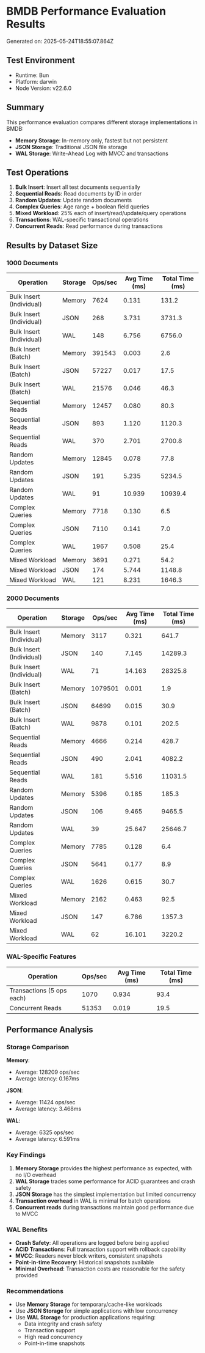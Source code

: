 # BMDB Performance Evaluation Results

Generated on: 2025-05-24T18:55:07.864Z

## Test Environment
- Runtime: Bun
- Platform: darwin
- Node Version: v22.6.0

## Summary

This performance evaluation compares different storage implementations in BMDB:

- **Memory Storage**: In-memory only, fastest but not persistent
- **JSON Storage**: Traditional JSON file storage
- **WAL Storage**: Write-Ahead Log with MVCC and transactions

## Test Operations

1. **Bulk Insert**: Insert all test documents sequentially
2. **Sequential Reads**: Read documents by ID in order
3. **Random Updates**: Update random documents
4. **Complex Queries**: Age range + boolean field queries
5. **Mixed Workload**: 25% each of insert/read/update/query operations
6. **Transactions**: WAL-specific transactional operations
7. **Concurrent Reads**: Read performance during transactions

## Results by Dataset Size


### 1000 Documents

| Operation | Storage | Ops/sec | Avg Time (ms) | Total Time (ms) |
|-----------|---------|---------|---------------|----------------|
| Bulk Insert (Individual) | Memory | 7624 | 0.131 | 131.2 |
| Bulk Insert (Individual) | JSON | 268 | 3.731 | 3731.3 |
| Bulk Insert (Individual) | WAL | 148 | 6.756 | 6756.0 |
| Bulk Insert (Batch) | Memory | 391543 | 0.003 | 2.6 |
| Bulk Insert (Batch) | JSON | 57227 | 0.017 | 17.5 |
| Bulk Insert (Batch) | WAL | 21576 | 0.046 | 46.3 |
| Sequential Reads | Memory | 12457 | 0.080 | 80.3 |
| Sequential Reads | JSON | 893 | 1.120 | 1120.3 |
| Sequential Reads | WAL | 370 | 2.701 | 2700.8 |
| Random Updates | Memory | 12845 | 0.078 | 77.8 |
| Random Updates | JSON | 191 | 5.235 | 5234.5 |
| Random Updates | WAL | 91 | 10.939 | 10939.4 |
| Complex Queries | Memory | 7718 | 0.130 | 6.5 |
| Complex Queries | JSON | 7110 | 0.141 | 7.0 |
| Complex Queries | WAL | 1967 | 0.508 | 25.4 |
| Mixed Workload | Memory | 3691 | 0.271 | 54.2 |
| Mixed Workload | JSON | 174 | 5.744 | 1148.8 |
| Mixed Workload | WAL | 121 | 8.231 | 1646.3 |

### 2000 Documents

| Operation | Storage | Ops/sec | Avg Time (ms) | Total Time (ms) |
|-----------|---------|---------|---------------|----------------|
| Bulk Insert (Individual) | Memory | 3117 | 0.321 | 641.7 |
| Bulk Insert (Individual) | JSON | 140 | 7.145 | 14289.3 |
| Bulk Insert (Individual) | WAL | 71 | 14.163 | 28325.8 |
| Bulk Insert (Batch) | Memory | 1079501 | 0.001 | 1.9 |
| Bulk Insert (Batch) | JSON | 64699 | 0.015 | 30.9 |
| Bulk Insert (Batch) | WAL | 9878 | 0.101 | 202.5 |
| Sequential Reads | Memory | 4666 | 0.214 | 428.7 |
| Sequential Reads | JSON | 490 | 2.041 | 4082.2 |
| Sequential Reads | WAL | 181 | 5.516 | 11031.5 |
| Random Updates | Memory | 5396 | 0.185 | 185.3 |
| Random Updates | JSON | 106 | 9.465 | 9465.5 |
| Random Updates | WAL | 39 | 25.647 | 25646.7 |
| Complex Queries | Memory | 7785 | 0.128 | 6.4 |
| Complex Queries | JSON | 5641 | 0.177 | 8.9 |
| Complex Queries | WAL | 1626 | 0.615 | 30.7 |
| Mixed Workload | Memory | 2162 | 0.463 | 92.5 |
| Mixed Workload | JSON | 147 | 6.786 | 1357.3 |
| Mixed Workload | WAL | 62 | 16.101 | 3220.2 |

### WAL-Specific Features

| Operation | Ops/sec | Avg Time (ms) | Total Time (ms) |
|-----------|---------|---------------|----------------|
| Transactions (5 ops each) | 1070 | 0.934 | 93.4 |
| Concurrent Reads | 51353 | 0.019 | 19.5 |

## Performance Analysis

### Storage Comparison

**Memory**:
- Average: 128209 ops/sec
- Average latency: 0.167ms

**JSON**:
- Average: 11424 ops/sec
- Average latency: 3.468ms

**WAL**:
- Average: 6325 ops/sec
- Average latency: 6.591ms

### Key Findings

1. **Memory Storage** provides the highest performance as expected, with no I/O overhead
2. **WAL Storage** trades some performance for ACID guarantees and crash safety
3. **JSON Storage** has the simplest implementation but limited concurrency
4. **Transaction overhead** in WAL is minimal for batch operations
5. **Concurrent reads** during transactions maintain good performance due to MVCC

### WAL Benefits

- **Crash Safety**: All operations are logged before being applied
- **ACID Transactions**: Full transaction support with rollback capability  
- **MVCC**: Readers never block writers, consistent snapshots
- **Point-in-time Recovery**: Historical snapshots available
- **Minimal Overhead**: Transaction costs are reasonable for the safety provided

### Recommendations

- Use **Memory Storage** for temporary/cache-like workloads
- Use **JSON Storage** for simple applications with low concurrency
- Use **WAL Storage** for production applications requiring:
  - Data integrity and crash safety
  - Transaction support
  - High read concurrency
  - Point-in-time snapshots

